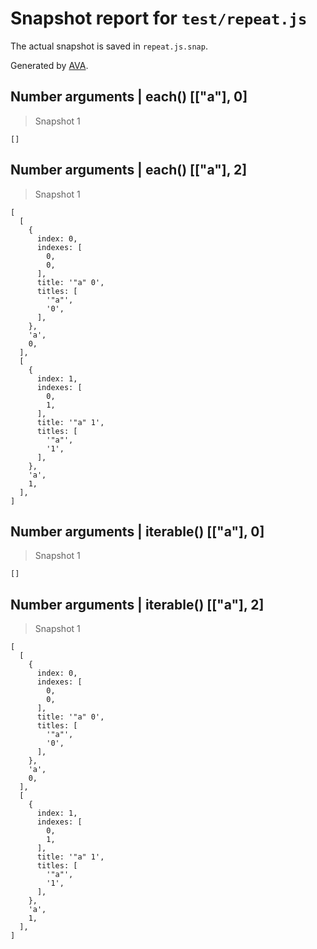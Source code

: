 # Snapshot report for `test/repeat.js`

The actual snapshot is saved in `repeat.js.snap`.

Generated by [AVA](https://ava.li).

## Number arguments | each() [["a"], 0]

> Snapshot 1

    []

## Number arguments | each() [["a"], 2]

> Snapshot 1

    [
      [
        {
          index: 0,
          indexes: [
            0,
            0,
          ],
          title: '"a" 0',
          titles: [
            '"a"',
            '0',
          ],
        },
        'a',
        0,
      ],
      [
        {
          index: 1,
          indexes: [
            0,
            1,
          ],
          title: '"a" 1',
          titles: [
            '"a"',
            '1',
          ],
        },
        'a',
        1,
      ],
    ]

## Number arguments | iterable() [["a"], 0]

> Snapshot 1

    []

## Number arguments | iterable() [["a"], 2]

> Snapshot 1

    [
      [
        {
          index: 0,
          indexes: [
            0,
            0,
          ],
          title: '"a" 0',
          titles: [
            '"a"',
            '0',
          ],
        },
        'a',
        0,
      ],
      [
        {
          index: 1,
          indexes: [
            0,
            1,
          ],
          title: '"a" 1',
          titles: [
            '"a"',
            '1',
          ],
        },
        'a',
        1,
      ],
    ]
